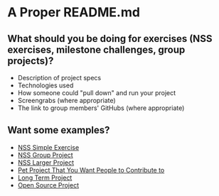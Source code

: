 # A Proper README.md

## What should you be doing for exercises (NSS exercises, milestone challenges, group projects)?
- Description of project specs
- Technologies used
- How someone could "pull down" and run your project
- Screengrabs (where appropriate)
- The link to group members' GitHubs (where appropriate)

## Want some examples?
- [NSS Simple Exercise](https://github.com/morecallan/CSS-exercise-articles)
- [NSS Group Project](https://github.com/morecallan/nss-evening-cohort-3-static-web-group-project-caffienators)
- [NSS Larger Project](https://github.com/iamericanartist/Capstone-Oweski)
- [Pet Project That You Want People to Contribute to](https://github.com/tkswann2/tech-logos)
- [Long Term Project](https://github.com/jmccutchanwd/the-static-web)
- [Open Source Project](https://github.com/jkbrzt/httpie)
